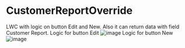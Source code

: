 # CustomerReportOverride
LWC with logic on button Edit and New. Also it can return data with field Customer Report.
Logic for button Edit
![image](https://user-images.githubusercontent.com/71832851/105811519-71ecdd80-5fb5-11eb-824c-61e80051ff43.png)
Logic for button New
![image](https://user-images.githubusercontent.com/71832851/105811589-8a5cf800-5fb5-11eb-8f3e-09420c7140c7.png)
